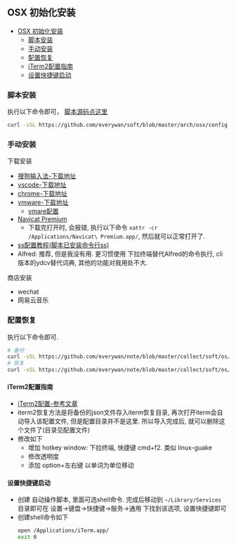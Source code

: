 ## OSX 初始化安装
<!-- TOC -->
- [OSX 初始化安装](#osx-初始化安装)
    - [脚本安装](#脚本安装)
    - [手动安装](#手动安装)
    - [配置恢复](#配置恢复)
    - [iTerm2配置指南](#iTerm2配置指南)
    - [设置快捷键启动](#设置快捷键启动)
<!-- /TOC -->

### 脚本安装
执行以下命令即可， [脚本源码点这里](./config.sh)
```Bash
curl -sSL https://github.com/everywan/soft/blob/master/arch/osx/config.sh | sh -
```

### 手动安装
下载安装
- [搜狗输入法-下载地址](https://pinyin.sogou.com/mac/)
- [vscode-下载地址](https://code.visualstudio.com/)
- [chrome-下载地址](https://www.google.com/chrome/) 
- [vmware-下载地址](https://www.vmware.com/go/getfusion)
    - [vmare配置](./vmare/vmare.md)
- [Navicat Premium](http://xclient.info/s/navicat-premium.html?t=c0321e621d18b21e2ba8791a627b3f9bc45dd6a9)
    - 下载完打开时, 会报错, 执行以下命令 `xattr -cr /Applications/Navicat\ Premium.app/`, 然后就可以正常打开了.
- [ss配置教程(脚本已安装命令行ss)](/collect/soft/shadowsocks.md)
- Alfred: 推荐, 但是我没有用. 更习惯使用 下拉终端替代Alfred的命令执行, cli版本的ydcv替代词典, 其他的功能对我用处不大.

商店安装
- wechat
- 网易云音乐

### 配置恢复
执行以下命令即可.
```Bash
# 备份
curl -sSL https://github.com/everywan/note/blob/master/collect/soft/os/osx/backup-restore.sh backup | sh -
# 恢复
curl -sSL https://github.com/everywan/note/blob/master/collect/soft/os/osx/backup-restore.sh restore | sh -
```

#### iTerm2配置指南
- [iTerm2配置-参考文章](http://huang-jerryc.com/2016/08/11/打造高效个性Terminal（一）之%20iTerm/)
- iterm2恢复方法是将备份的json文件存入iterm恢复目录, 再次打开iterm会自动导入该配置文件, 但是配置目录并不是这里. 所以导入完成后, 就可以删除这个文件了(目录见配置文件)
- 修改如下
    - 增加 hotkey window: 下拉终端, 快捷键 cmd+f2. 类似 linux-guake
    - 修改透明度
    - 添加 option+左右键 以单词为单位移动

#### 设置快捷键启动
- 创建 自动操作脚本, 里面可选shell命令. 完成后移动到 `~/Library/Services` 目录即可在 设置->键盘->快捷键->服务->通用 下找到该选项, 设置快捷键即可
- 创建shell命令如下
    ```Bash
    open /Applications/iTerm.app/
    exit 0
    ```
